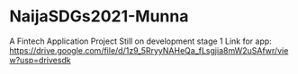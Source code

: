 # NaijaSDGs2021-Munna
A Fintech Application Project
Still on development stage 1
Link for app: https://drive.google.com/file/d/1z9_5RryyNAHeQa_fLsgjia8mW2uSAfwr/view?usp=drivesdk
